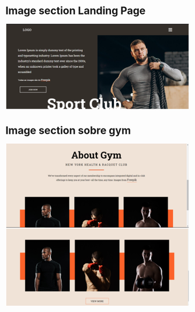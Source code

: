 <h1>Image section Landing Page</h1>
<div align="center">
    <p align="center">
        <img width="500px" src="/to-readme/home.png">
    </p>    
</div>

<h1>Image section sobre gym</h1>
<div align="center">  
    <p align="center">
        <img width="500px" src="/to-readme/gym.png">
        <img width="500px" src="/to-readme/img.png">
    </p>
</div>